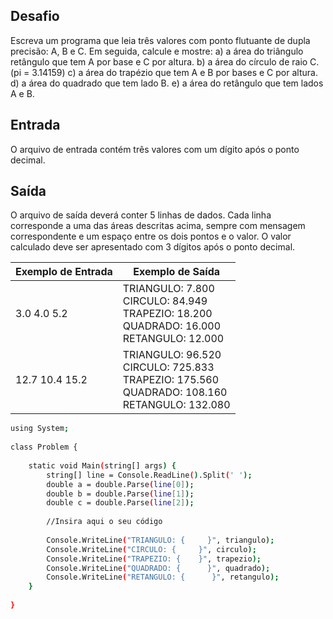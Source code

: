 ## Desafio

Escreva um programa que leia três valores com ponto flutuante de dupla precisão: A, B e C. Em seguida, calcule e mostre:
a) a área do triângulo retângulo que tem A por base e C por altura.
b) a área do círculo de raio C. (pi = 3.14159)
c) a área do trapézio que tem A e B por bases e C por altura.
d) a área do quadrado que tem lado B.
e) a área do retângulo que tem lados A e B.

## Entrada

O arquivo de entrada contém três valores com um dígito após o ponto decimal.

## Saída

O arquivo de saída deverá conter 5 linhas de dados. Cada linha corresponde a uma das áreas descritas acima, sempre com mensagem correspondente e um espaço entre os dois pontos e o valor. O valor calculado deve ser apresentado com 3 dígitos após o ponto decimal.

| Exemplo de Entrada | Exemplo de Saída|
| ---|--- |
| 3.0 4.0 5.2 | TRIANGULO: 7.800<br />CIRCULO: 84.949<br />TRAPEZIO: 18.200<br />QUADRADO: 16.000<br />RETANGULO: 12.000 |
| 12.7 10.4 15.2 | TRIANGULO: 96.520<br />CIRCULO: 725.833<br />TRAPEZIO: 175.560<br />QUADRADO: 108.160<br />RETANGULO: 132.080 |


```bash
using System; 
 
class Problem {
 
    static void Main(string[] args) { 
		string[] line = Console.ReadLine().Split(' ');
        double a = double.Parse(line[0]);
        double b = double.Parse(line[1]);
        double c = double.Parse(line[2]);
		
		//Insira aqui o seu código 
		
        Console.WriteLine("TRIANGULO: {     }", triangulo);
        Console.WriteLine("CIRCULO: {     }", circulo);
        Console.WriteLine("TRAPEZIO: {    }", trapezio);
        Console.WriteLine("QUADRADO: {      }", quadrado);
        Console.WriteLine("RETANGULO: {      }", retangulo);
    }
    
}

```
